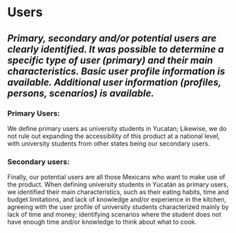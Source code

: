 # Users

## _Primary, secondary and/or potential users are clearly identified. It was possible to determine a specific type of user (primary) and their main characteristics.  Basic user profile information is available. Additional user information (profiles, persons, scenarios) is available._

### __Primary Users:__

We define primary users as university students in Yucatan; Likewise, we do not rule out expanding the accessibility of this product at a national level, with university students from other states being our secondary users.
### __Secondary users:__

Finally, our potential users are all those Mexicans who want to make use of the product. 
When defining university students in Yucatán as primary users, we identified their main characteristics, such as their eating habits, time and budget limitations, and lack of knowledge and/or experience in the kitchen, agreeing with the user profile of university students characterized mainly by lack of time and money; identifying scenarios where the student does not have enough time and/or knowledge to think about what to cook.
